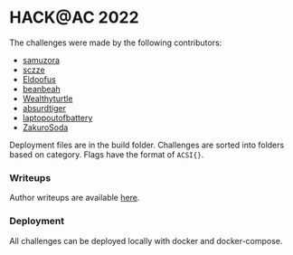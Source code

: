 # HACK@AC 2022

The challenges were made by the following contributors:

* [samuzora](https://github.com/samuzora)
* [sczze](https://github.com/sczze)
* [Eldoofus](https://github.com/Eldoofus)
* [beanbeah](https://github.com/beanbeah)
* [Wealthyturtle](https://github.com/Wealthyturtle)
* [absurdtiger](https://github.com/absurdtiger)
* [laptopoutofbattery](https://github.com/laptopoutofbattery)
* [ZakuroSoda](https://github.com/ZakuroSoda)

Deployment files are in the build folder. Challenges are sorted into folders based on category. Flags have the format of `ACSI{}`.  


### Writeups

Author writeups are available [here](WRITEUPS.md).  

### Deployment

All challenges can be deployed locally with docker and docker-compose.  
